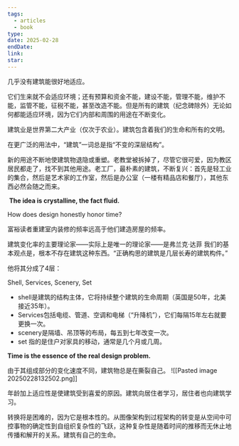 ```yaml
---
tags:
  - articles
  - book
type: 
date: 2025-02-28
endDate: 
link: 
star: 
---
```






几乎没有建筑能很好地适应。

它们生来就不会适应环境；还有预算和资金不能，建设不能，管理不能，维护不能，监管不能，征税不能，甚至改造不能。但是所有的建筑（纪念碑除外）无论如何都能适应环境，因为它们内部和周围的用途在不断变化。

建筑业是世界第二大产业（仅次于农业）。建筑包含着我们的生命和所有的文明。

在更广泛的用法中，“建筑”一词总是指“不变的深层结构”。

新的用途不断地使建筑物退隐或重塑。老教堂被拆掉了，尽管它很可爱，因为教区居民都走了，找不到其他用途。老工厂，最朴素的建筑，不断复兴：首先是轻工业的集合，然后是艺术家的工作室，然后是办公室（一楼有精品店和餐厅），其他东西必然会随之而来。

 **The idea is crystalline, the fact fluid.**


How does design honestly honor time?

富裕读者重建室内装修的频率远高于他们建造房屋的频率。

建筑变化率的主要理论家——实际上是唯一的理论家——是弗兰克·达菲
我们的基本观点是，根本不存在建筑这种东西。“正确构思的建筑是几层长寿的建筑构件。”

他将其分成了4层：

Shell, Services, Scenery, Set

- shell是建筑的结构主体，它将持续整个建筑的生命周期（英国是50年，北美接近35年）。
- Services包括电缆、管道、空调和电梯（“升降机”），它们每隔15年左右就要更换一次。
- scenery是隔墙、吊顶等的布局，每五到七年改变一次。
- set 指的是住户对家具的移动，通常是几个月或几周。


**Time is the essence of the real design problem.**


由于其组成部分的变化速度不同，建筑物总是在撕裂自己。
![[Pasted image 20250228132502.png]]


年龄加上适应性是使建筑受到喜爱的原因。建筑向居住者学习，居住者也向建筑学习。



转换将是困难的，因为它是根本性的。从图像架构到过程架构的转变是从空间中可控事物的确定性到自组织复杂性的飞跃，这种复杂性是随着时间的推移而无休止地传播和解开的关系。建筑有自己的生命。























